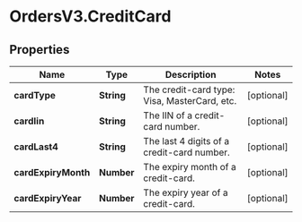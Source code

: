 # OrdersV3.CreditCard

## Properties
Name | Type | Description | Notes
------------ | ------------- | ------------- | -------------
**cardType** | **String** | The credit-card type: Visa, MasterCard, etc.  | [optional] 
**cardIin** | **String** | The IIN of a credit-card number.  | [optional] 
**cardLast4** | **String** | The last 4 digits of a credit-card number.  | [optional] 
**cardExpiryMonth** | **Number** | The expiry month of a credit-card.  | [optional] 
**cardExpiryYear** | **Number** | The expiry year of a credit-card.  | [optional] 
